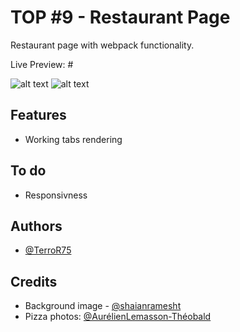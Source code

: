 # TOP #9 - Restaurant Page

Restaurant page with webpack functionality.

Live Preview: #

![alt text](#)
![alt text](#)

## Features

- Working tabs rendering


## To do
- Responsivness

## Authors

- [@TerroR75](https://github.com/TerroR75)

## Credits
- Background image - [@shaianramesht](https://unsplash.com/@shaianramesht)
- Pizza photos: [@AurélienLemasson-Théobald](https://unsplash.com/@aurel__lens)
